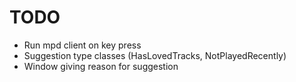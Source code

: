 TODO
====

- Run mpd client on key press
- Suggestion type classes (HasLovedTracks, NotPlayedRecently)
- Window giving reason for suggestion

